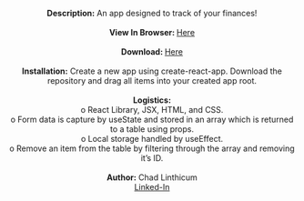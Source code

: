 <p align="center">
 <b>Description:</b> An app designed to track of your finances!<br>
 <br>
 <b>View In Browser: </b><a href="https://chadlinthicum.github.io/APP_React_Grilled-Cheese-Channel/"> Here</a><br>
 <br>
 <b>Download: </b><a href="https://github.com/chadLinthicum/APP-React_Expense-Tracker">Here</a><br>
 <br>
 <b>Installation:</b> Create a new app using create-react-app. Download the repository and drag all items into your created app root.<br>
 <br>
 <b>Logistics:</b><br> o React Library, JSX, HTML, and CSS. <br>
o	Form data is capture by useState and stored in an array which is returned to a table using props.<br>
o	Local storage handled by useEffect.<br>
o	Remove an item from the table by filtering through the array and removing it’s ID. 
 <br>
 <br>
 <b>Author:</b> Chad Linthicum<br>
 <a href="https://www.linkedin.com/in/chad-a-linthicum/">Linked-In<a>
</p>
